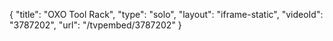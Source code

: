 {
    "title": "OXO Tool Rack",
    "type": "solo",
    "layout": "iframe-static",
    "videoId": "3787202",
    "url": "\/tvpembed\/3787202"
}